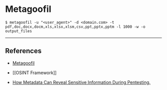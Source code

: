 # Metagoofil

```
$ metagoofil -u "<user_agent>" -d <domain.com> -t pdf,doc,docx,docm,xls,xlsx,xlsm,csv,ppt,pptx,pptm -l 1000 -w -o output_files
```

---
## References

- [Metagoofil](https://github.com/laramies/metagoofil)

- [[OSINT Framework]]

- [How Metadata Can Reveal Sensitive Information During Pentesting.](https://medium.com/@kanhaiyapanchal7/how-metadata-can-reveal-sensitive-information-during-pentesting-164037b33486)
